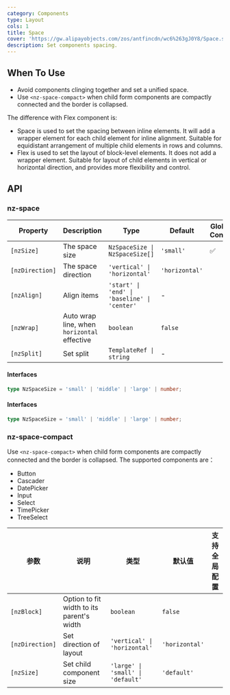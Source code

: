 ```yaml
---
category: Components
type: Layout
cols: 1
title: Space
cover: 'https://gw.alipayobjects.com/zos/antfincdn/wc6%263gJ0Y8/Space.svg'
description: Set components spacing.
---
```



## When To Use

- Avoid components clinging together and set a unified space.
- Use `<nz-space-compact>` when child form components are compactly connected and the border is collapsed.

The difference with Flex component is:

- Space is used to set the spacing between inline elements. It will add a wrapper element for each child element for inline alignment. Suitable for equidistant arrangement of multiple child elements in rows and columns.
- Flex is used to set the layout of block-level elements. It does not add a wrapper element. Suitable for layout of child elements in vertical or horizontal direction, and provides more flexibility and control.

## API

### nz-space

| Property        | Description                                 | Type                                         | Default        | Global Config |
|-----------------|---------------------------------------------|----------------------------------------------|----------------|---------------|
| `[nzSize]`      | The space size                              | `NzSpaceSize \| NzSpaceSize[]`               | `'small'`      | ✅             |
| `[nzDirection]` | The space direction                         | `'vertical' \| 'horizontal'`                 | `'horizontal'` |               |
| `[nzAlign]`     | Align items                                 | `'start' \| 'end' \| 'baseline' \| 'center'` | -              |               |
| `[nzWrap]`      | Auto wrap line, when `horizontal` effective | `boolean`                                    | `false`        |               |
| `[nzSplit]`     | Set split                                   | `TemplateRef \| string`                      | -              |               |

#### Interfaces

```ts
type NzSpaceSize = 'small' | 'middle' | 'large' | number;
```

#### Interfaces

```ts
type NzSpaceSize = 'small' | 'middle' | 'large' | number;
```

### nz-space-compact

Use `<nz-space-compact>` when child form components are compactly connected and the border is collapsed. The supported components are：

- Button
- Cascader
- DatePicker
- Input
- Select
- TimePicker
- TreeSelect

| 参数              | 说明                                         | 类型                                | 默认值            | 支持全局配置 |
|-----------------|--------------------------------------------|-----------------------------------|----------------|--------|
| `[nzBlock]`     | Option to fit width to its parent\'s width | `boolean`                         | `false`        |        |
| `[nzDirection]` | Set direction of layout                    | `'vertical' \| 'horizontal'`      | `'horizontal'` |        |
| `[nzSize]`      | Set child component size                   | `'large' \| 'small' \| 'default'` | `'default'`    |        |
